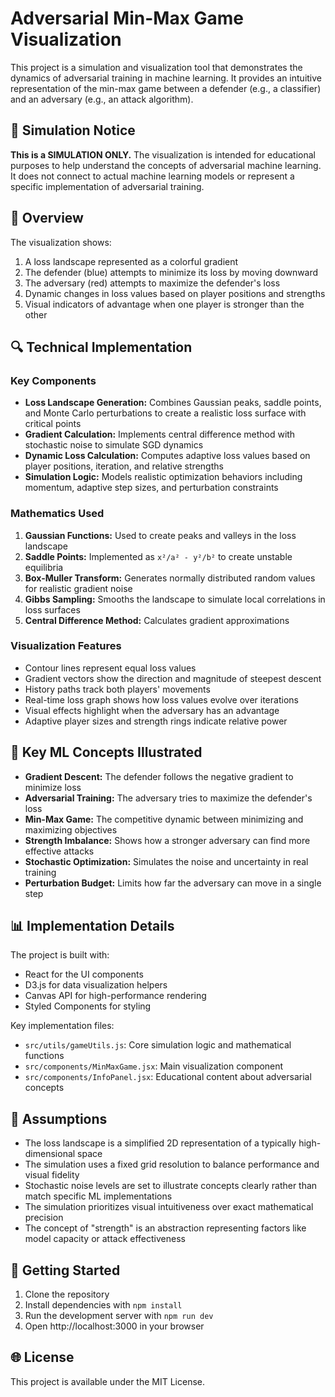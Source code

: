 # Adversarial Min-Max Game Visualization

This project is a simulation and visualization tool that demonstrates the dynamics of adversarial training in machine learning. It provides an intuitive representation of the min-max game between a defender (e.g., a classifier) and an adversary (e.g., an attack algorithm).

## 🚨 Simulation Notice

**This is a SIMULATION ONLY.** The visualization is intended for educational purposes to help understand the concepts of adversarial machine learning. It does not connect to actual machine learning models or represent a specific implementation of adversarial training.

## 📖 Overview

The visualization shows:

1. A loss landscape represented as a colorful gradient
2. The defender (blue) attempts to minimize its loss by moving downward
3. The adversary (red) attempts to maximize the defender's loss
4. Dynamic changes in loss values based on player positions and strengths
5. Visual indicators of advantage when one player is stronger than the other

## 🔍 Technical Implementation

### Key Components

- **Loss Landscape Generation:** Combines Gaussian peaks, saddle points, and Monte Carlo perturbations to create a realistic loss surface with critical points
- **Gradient Calculation:** Implements central difference method with stochastic noise to simulate SGD dynamics
- **Dynamic Loss Calculation:** Computes adaptive loss values based on player positions, iteration, and relative strengths
- **Simulation Logic:** Models realistic optimization behaviors including momentum, adaptive step sizes, and perturbation constraints

### Mathematics Used

1. **Gaussian Functions:** Used to create peaks and valleys in the loss landscape
2. **Saddle Points:** Implemented as `x²/a² - y²/b²` to create unstable equilibria
3. **Box-Muller Transform:** Generates normally distributed random values for realistic gradient noise
4. **Gibbs Sampling:** Smooths the landscape to simulate local correlations in loss surfaces
5. **Central Difference Method:** Calculates gradient approximations

### Visualization Features

- Contour lines represent equal loss values
- Gradient vectors show the direction and magnitude of steepest descent
- History paths track both players' movements
- Real-time loss graph shows how loss values evolve over iterations
- Visual effects highlight when the adversary has an advantage
- Adaptive player sizes and strength rings indicate relative power

## 🧠 Key ML Concepts Illustrated

- **Gradient Descent:** The defender follows the negative gradient to minimize loss
- **Adversarial Training:** The adversary tries to maximize the defender's loss
- **Min-Max Game:** The competitive dynamic between minimizing and maximizing objectives
- **Strength Imbalance:** Shows how a stronger adversary can find more effective attacks
- **Stochastic Optimization:** Simulates the noise and uncertainty in real training
- **Perturbation Budget:** Limits how far the adversary can move in a single step

## 📊 Implementation Details

The project is built with:
- React for the UI components
- D3.js for data visualization helpers
- Canvas API for high-performance rendering
- Styled Components for styling

Key implementation files:
- `src/utils/gameUtils.js`: Core simulation logic and mathematical functions
- `src/components/MinMaxGame.jsx`: Main visualization component
- `src/components/InfoPanel.jsx`: Educational content about adversarial concepts

## 🔮 Assumptions

- The loss landscape is a simplified 2D representation of a typically high-dimensional space
- The simulation uses a fixed grid resolution to balance performance and visual fidelity
- Stochastic noise levels are set to illustrate concepts clearly rather than match specific ML implementations
- The simulation prioritizes visual intuitiveness over exact mathematical precision
- The concept of "strength" is an abstraction representing factors like model capacity or attack effectiveness

## 🚀 Getting Started

1. Clone the repository
2. Install dependencies with `npm install`
3. Run the development server with `npm run dev`
4. Open http://localhost:3000 in your browser

## 🌐 License

This project is available under the MIT License. 